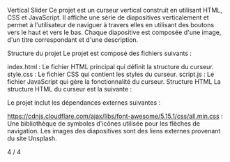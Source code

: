 Vertical Slider
Ce projet est un curseur vertical construit en utilisant HTML, CSS et JavaScript. Il affiche une série de diapositives verticalement et permet à l'utilisateur de naviguer à travers elles en utilisant des boutons vers le haut et vers le bas. Chaque diapositive est composée d'une image, d'un titre correspondant et d'une description.

Structure du projet
Le projet est composé des fichiers suivants :

index.html : Le fichier HTML principal qui définit la structure du curseur.
style.css : Le fichier CSS qui contient les styles du curseur.
script.js : Le fichier JavaScript qui gère la fonctionnalité du curseur.
Structure HTML
La structure HTML du curseur est la suivante :


Le projet inclut les dépendances externes suivantes :

https://cdnjs.cloudflare.com/ajax/libs/font-awesome/5.15.1/css/all.min.css : Une bibliothèque de symboles d'icônes utilisée pour les flèches de navigation.
Les images des diapositives sont des liens externes provenant du site Unsplash.

4 / 4




